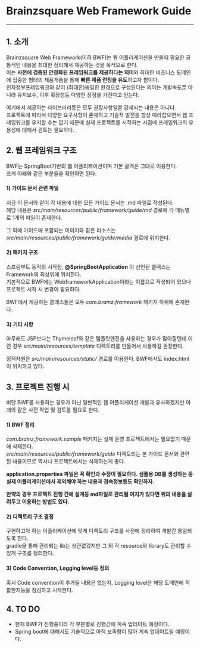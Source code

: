# Brainzsquare Web Framework Guide
---

## 1. 소개

Brainzsquare Web Framework(이하 BWF)는 웹 어플리케이션을 만들때 필요한 공통적인 내용을 최대한 정리해서 제공하는 것을 목적으로 한다.  
이는 **사전에 검증된 안정화된 프레임워크를 제공하다는 의미**와 최대한 비즈니스 도메인에 집중한 형태의 제품개품을 통해 **빠른 제품 런칭을 유도**하고자 함이다.  
전자정부프레임워크와 같이 (최대한)동일한 환경으로 구성된다는 의미는 개발속도뿐 아니라 유지보수, 이후 확장성등 다양한 장점을 가진다고 믿는다.  
  
여기에서 제공하는 라이브러리등은 모두 권장사항일뿐 강제되는 내용은 아니다.  
프로젝트에 따라서 다양한 요구사항이 존재하고 기술적 발전을 항상 따라잡으면서 웹 프레임워크를 유지할 수는 없기 때문에 실제 프로젝트를 시작하는 시점에 프레임워크의 유용성에 대해서 검토는 필요하다.
 
## 2. 웹 프레임워크 구조

BWF는 SpringBoot기반의 웹 어플리케이션이며 기본 골격은 그대로 이용한다.  
크게 아래와 같은 부분들을 확인하면 된다.

#### 1) 가이드 문서 관련 파일

지금 이 문서와 같이 각 내용에 대한 모든 가이드 문서는 .md 파일로 작성된다.  
해당 내용은 _src/main/resources/public/framework/guide/md_ 경로에 각 메뉴별로 1개의 파일이 존재한다.  
  
그 외에 가이드에 포함되는 이미지와 같은 리소스는 _src/main/resources/public/framework/guide/media_ 경로에 위치한다.

#### 2) 패키지 구조

스프링부트 동작의 시작점, **@SpringBootApplication** 이 선언된 클랙스는 Framework의 최상위에 위치한다.  
기본적으로 BWF에는 WebframeworkApplication이라는 이름으로 작성되어 있으나 프로젝트 시작 시 변경이 필요하다.   
  
BWF에서 제공하는 클래스들은 모두 _com.brainz.framework_ 패키지 하위에 존재한다.

#### 3) 기타 사항

아무래도 JSP보다는 Thymeleaf와 같은 템플릿엔진을 사용하는 경우가 많아질텐데 이런 경우 _src/main/resources/template_ 디렉토리를 만들어서 사용하길 권장한다.
  
정적자원은 _src/main/resources/static/_ 경로를 이용한다. BWF에서도 index.html이 위치하고 있다.

## 3. 프로젝트 진행 시

비단 BWF를 사용하는 경우가 아닌 일반적인 웹 어플리케이션 개발과 유사하겠지만 아래와 같은 사전 작업 및 검토를 필요로 한다.

#### 1) BWF 정리 
_com.brainz.framework.sample_ 패키지는 실제 운영 프로젝트에서는 필요없기 때문에 삭제한다.  
_src/main/resources/public/framework/guide_ 디렉토리는 본 가이드 문서와 관련된 내용이므로 역시나 프로젝트에서는 삭제하는게 좋다.  

**application.properties 파일은 꼭 확인과 수정이 필요하다. 샘플용 DB를 생성하는 등 실제 어플리케이션에서 제외해야 하는 내용과 접속정보등도 확인하자.**

**만약의 경우 프로젝트 진행 간에 설계등 md파일로 관리될 여지가 있다면 위의 내용을 살려두고 이용하는 방법도 있다.**

#### 2) 디렉토리 구조 결정

구현하고자 하는 어플리케이션에 맞게 디렉토리 구조를 사전에 정리하여 개발간 통일되도록 한다.  
gradle을 통해 관리되는 lib는 상관없겠지만 그 외 각 resource와 library도 관리할 수 있게 구조를 정리한다.  

#### 3) Code Convention, Logging level등 정의

혹시 Code convention이 추가될 내용은 없는지, Logging level은 해당 도메인에 적합한지등을 점검하고 시작한다.  

## 4. TO DO

- 현재 BWF가 진행중이라 각 부분별로 진행간에 계속 업데이트 예정이다.
- Spring boot에 대해서도 기술적으로 아직 보족함이 많아 계속 업데이트될 예정이다.